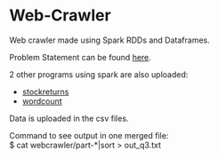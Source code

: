 # Web-Crawler
Web crawler made using Spark RDDs and Dataframes.

Problem Statement can be found [here](ps.pdf).  

2 other programs using spark are also uploaded:  
- [stockreturns](stockreturns.py)  
- [wordcount](wordcount.py)  

Data is uploaded in the csv files.  

Command to see output in one merged file:  
$ cat webcrawler/part-*|sort > out_q3.txt  
